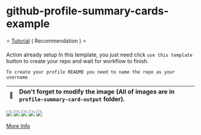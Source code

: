 # github-profile-summary-cards-example

:star: [Tutorial](https://github.com/Schutz3/github-profile-summary-cards/wiki/Toturial) ( Recommendation ) :star:

Action already setup In this template, you just need click `use this template` button to create your repo and wait for workflow to finish.

```To create your profile README you need to name the repo as your username```

| :bell: | Don't forget to modify the image (All of images are in `profile-summary-card-output` folder). |
| :-------: | :-------------------------------------------------------------------------------------------------------- |

[![](https://raw.githubusercontent.com/Schutz3/github-profile-summary-cards-example/master/profile-summary-card-output/vue/0-profile-details.svg)](https://github.com/Schutz3/github-profile-summary-cards)
[![](https://raw.githubusercontent.com/Schutz3/github-profile-summary-cards-example/master/profile-summary-card-output/vue/1-repos-per-language.svg)](https://github.com/Schutz3/github-profile-summary-cards) [![](https://raw.githubusercontent.com/Schutz3/github-profile-summary-cards-example/master/profile-summary-card-output/vue/2-most-commit-language.svg)](https://github.com/Schutz3/github-profile-summary-cards)
[![](https://raw.githubusercontent.com/Schutz3/github-profile-summary-cards-example/master/profile-summary-card-output/vue/3-stats.svg)](https://github.com/Schutz3/github-profile-summary-cards) [![](https://raw.githubusercontent.com/Schutz3/github-profile-summary-cards-example/master/profile-summary-card-output/vue/4-productive-time.svg)](https://github.com/Schutz3/github-profile-summary-cards)

[More Info](https://github.com/Schutz3/github-profile-summary-cards)
